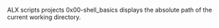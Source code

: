 ALX scripts projects
0x00-shell_basics displays the absolute path of the current working directory.
